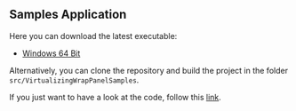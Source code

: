## Samples Application

Here you can download the latest executable:
* [Windows 64 Bit](https://github.com/sbaeumlisberger/VirtualizingWrapPanel/releases/download/v2.0.10/VirtualizingWrapPanelSamples.exe)

Alternatively, you can clone the repository and build the project in the folder `src/VirtualizingWrapPanelSamples`.

If you just want to have a look at the code, follow this [link](https://github.com/sbaeumlisberger/VirtualizingWrapPanel/tree/master/src/VirtualizingWrapPanelSamples).
